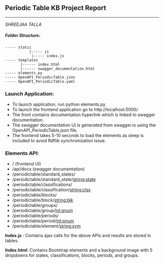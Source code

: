 ## Periodic Table KB Project Report
----
*SHREEJAA TALLA*

##### Folder Structure:
```
----- static
           |----- js
	        |----- index.js
----- templates
	   |------ index.html
	   |------ swagger_documentation.html
----- elements.py
----- OpenAPI_PeriodicTable.json
----- OpenAPI_PeriodicTable.yaml
```

### Launch Application:
- To launch application, run python elements.py 
- To launch the frontend application go to http://localhost:5000/
- The front contains documentation hyperlink which is linked to swagger documentation.
- The swagger documentation UI is generated from swagger.io using the OpenAPI_PeriodicTable.json file.
- The frontend takes 5-10 seconds to load the elements as sleep is included to avoid Rdflib synchronization issue.
### Elements API:
- / (frontend UI)
-	/api/docs (swagger documentation)
-	/periodictable/standard_states/
-	/periodictable/standard_state/<string:state>
-	/periodictable/classifications/
-	/periodictable/classification/<string:clss>
-	/periodictable/blocks/
-	/periodictable/block/<string:blk>
-	/periodictable/groups/
-	/periodictable/group/<int:gnum>
-	/periodictable/periods/
-	/periodictable/period/<int:pnum>
-	/periodictable/element/<string:sym>



**Index.js** : Contains ajax calls for the above APIs and results are stored in tables.



**Index.html** :Contains Bootstrap elements and a background image with 5 dropdowns for states, classifications, blocks, periods, and groups. 


